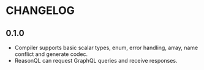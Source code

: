 # CHANGELOG

## 0.1.0

* Compiler supports basic scalar types, enum, error handling, array, name conflict and generate codec. 
* ReasonQL can request GraphQL queries and receive responses. 